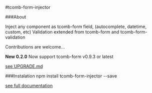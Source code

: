 #tcomb-form-injector

###About

Inject any component as tcomb-form field, (autocomplete, datetime, custom, etc)
Validation extended from tcomb-form and tcomb-form-validation

Contributions are welcome...


**New 0.2.0**
Now support tcomb-form v0.9.3 or latest

[see UPGRADE.md](docs/UPGRADE.md)

###Instalation
npm install tcomb-form-injector --save

[see full documentation](docs/DOCUMENTATION.md)
